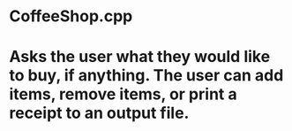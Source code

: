 # CoffeeShop.cpp

# Asks the user what they would like to buy, if anything. The user can add items, remove items, or print a receipt to an output file.
